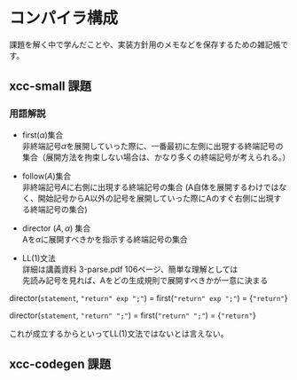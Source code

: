 # コンパイラ構成

課題を解く中で学んだことや、実装方針用のメモなどを保存するための雑記帳です。

## xcc-small 課題

### 用語解説

- first($\alpha$)集合   
非終端記号$\alpha$を展開していった際に、一番最初に左側に出現する終端記号の集合（展開方法を拘束しない場合は、かなり多くの終端記号が考えられる。）

- follow($A$)集合   
非終端記号$A$に右側に出現する終端記号の集合 (A自体を展開するわけではなく、開始記号からA以外の記号を展開していった際にAのすぐ右側に出現する終端記号の集合)

- director ($A, \alpha$) 集合   
Aを$\alpha$に展開すべきかを指示する終端記号の集合

- LL(1)文法   
詳細は講義資料 3-parse.pdf 106ページ、簡単な理解としては   
先読み記号を見れば、Aをどの生成規則で展開すべきかが一意に決まる


director(`statement`, `"return" exp ";"`) 
= first(`"return" exp ";"`) = {`"return"`}

director(`statement`, `"return" ";"`)
= first(`"return" ";"`) = {`"return"`}

これが成立するからといってLL(1)文法ではないとは言えない。

## xcc-codegen 課題
